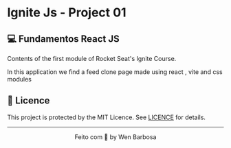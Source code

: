 
# Ignite Js - Project 01

## 💻 Fundamentos React JS

Contents of the first module of Rocket Seat's Ignite Course. 

In this application we find a feed clone page made using react , vite and css modules
## 📝 Licence

This project is protected by the MIT Licence. See [LICENCE](LICENCE) for details.

---

<p align="center">
  Feito com 💜 by Wen Barbosa
</p>


<!--START_SECTION:footer-->

<br />
<br />


